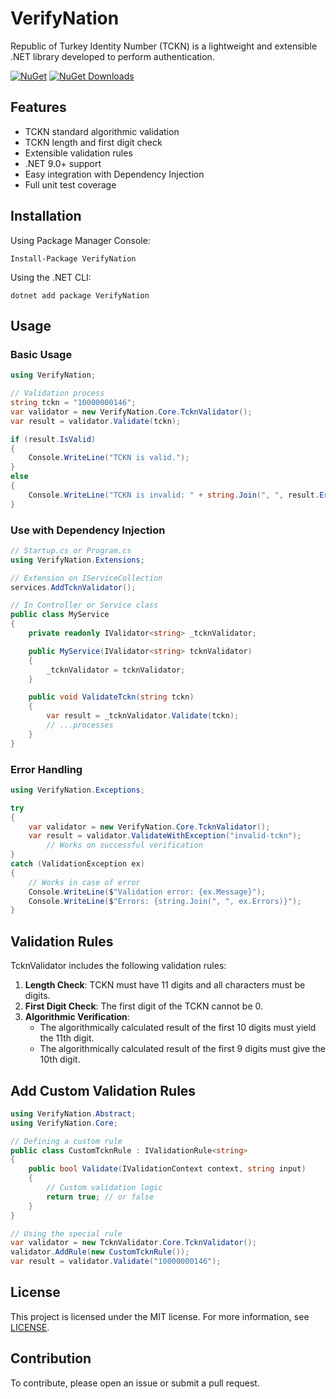 # VerifyNation

Republic of Turkey Identity Number (TCKN) is a lightweight and extensible .NET library developed to perform authentication.

[![NuGet](https://img.shields.io/nuget/v/VerifyNation.svg)](https://www.nuget.org/packages/VerifyNation/)
[![NuGet Downloads](https://img.shields.io/nuget/dt/VerifyNation.svg)](https://www.nuget.org/packages/VerifyNation/)

## Features

- TCKN standard algorithmic validation
- TCKN length and first digit check
- Extensible validation rules
- .NET 9.0+ support
- Easy integration with Dependency Injection
- Full unit test coverage

## Installation

Using Package Manager Console:

```
Install-Package VerifyNation
```

Using the .NET CLI:

```
dotnet add package VerifyNation
```

## Usage

### Basic Usage

```csharp
using VerifyNation;

// Validation process
string tckn = "10000000146";
var validator = new VerifyNation.Core.TcknValidator();
var result = validator.Validate(tckn);

if (result.IsValid)
{
    Console.WriteLine("TCKN is valid.");
}
else
{
    Console.WriteLine("TCKN is invalid: " + string.Join(", ", result.ErrorMessages));
}
```

### Use with Dependency Injection

```csharp
// Startup.cs or Program.cs
using VerifyNation.Extensions;

// Extension on IServiceCollection
services.AddTcknValidator();

// In Controller or Service class
public class MyService
{
    private readonly IValidator<string> _tcknValidator;

    public MyService(IValidator<string> tcknValidator)
    {
        _tcknValidator = tcknValidator;
    }

    public void ValidateTckn(string tckn)
    {
        var result = _tcknValidator.Validate(tckn);
        // ...processes
    }
}
```

### Error Handling

```csharp
using VerifyNation.Exceptions;

try
{
    var validator = new VerifyNation.Core.TcknValidator();
    var result = validator.ValidateWithException("invalid-tckn");
        // Works on successful verification
}
catch (ValidationException ex)
{
    // Works in case of error
    Console.WriteLine($"Validation error: {ex.Message}");
    Console.WriteLine($"Errors: {string.Join(", ", ex.Errors)}");
}
```

## Validation Rules

TcknValidator includes the following validation rules:

1. **Length Check**: TCKN must have 11 digits and all characters must be digits.
2. **First Digit Check**: The first digit of the TCKN cannot be 0.
3. **Algorithmic Verification**: 
   - The algorithmically calculated result of the first 10 digits must yield the 11th digit.
   - The algorithmically calculated result of the first 9 digits must give the 10th digit.

## Add Custom Validation Rules

```csharp
using VerifyNation.Abstract;
using VerifyNation.Core;

// Defining a custom rule
public class CustomTcknRule : IValidationRule<string>
{
    public bool Validate(IValidationContext context, string input)
    {
        // Custom validation logic
        return true; // or false
    }
}

// Using the special rule
var validator = new TcknValidator.Core.TcknValidator();
validator.AddRule(new CustomTcknRule());
var result = validator.Validate("10000000146");
```

## License

This project is licensed under the MIT license. For more information, see [LICENSE](LICENSE).

## Contribution

To contribute, please open an issue or submit a pull request.